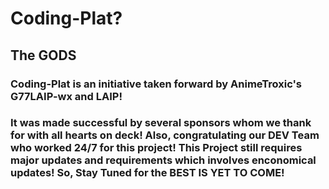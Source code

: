 # Coding-Plat? 
## The GODS
### Coding-Plat is an initiative taken forward by AnimeTroxic's G77LAIP-wx and LAIP!
### It was made successful by several sponsors whom we thank for with all hearts on deck! Also, congratulating our DEV Team who worked 24/7 for this project! This Project still requires major updates and requirements which involves enconomical updates! So, Stay Tuned for the BEST IS YET TO COME!

